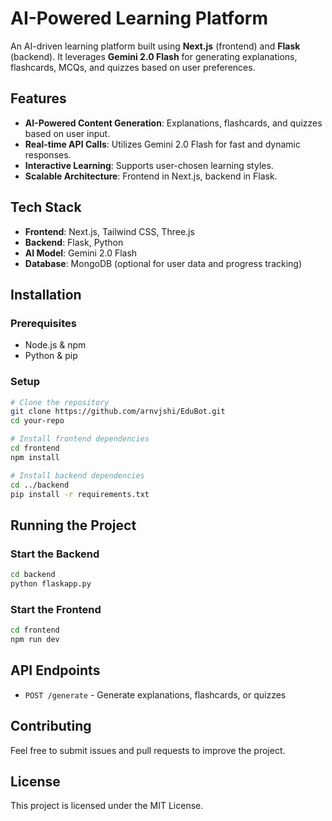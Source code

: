 # AI-Powered Learning Platform

An AI-driven learning platform built using **Next.js** (frontend) and **Flask** (backend). It leverages **Gemini 2.0 Flash** for generating explanations, flashcards, MCQs, and quizzes based on user preferences.

## Features
- **AI-Powered Content Generation**: Explanations, flashcards, and quizzes based on user input.
- **Real-time API Calls**: Utilizes Gemini 2.0 Flash for fast and dynamic responses.
- **Interactive Learning**: Supports user-chosen learning styles.
- **Scalable Architecture**: Frontend in Next.js, backend in Flask.

## Tech Stack
- **Frontend**: Next.js, Tailwind CSS, Three.js
- **Backend**: Flask, Python
- **AI Model**: Gemini 2.0 Flash
- **Database**: MongoDB (optional for user data and progress tracking)

## Installation

### Prerequisites
- Node.js & npm
- Python & pip

### Setup
```bash
# Clone the repository
git clone https://github.com/arnvjshi/EduBot.git
cd your-repo

# Install frontend dependencies
cd frontend
npm install

# Install backend dependencies
cd ../backend
pip install -r requirements.txt
```

## Running the Project

### Start the Backend
```bash
cd backend
python flaskapp.py
```

### Start the Frontend
```bash
cd frontend
npm run dev
```

## API Endpoints
- `POST /generate` - Generate explanations, flashcards, or quizzes

## Contributing
Feel free to submit issues and pull requests to improve the project.

## License
This project is licensed under the MIT License.
